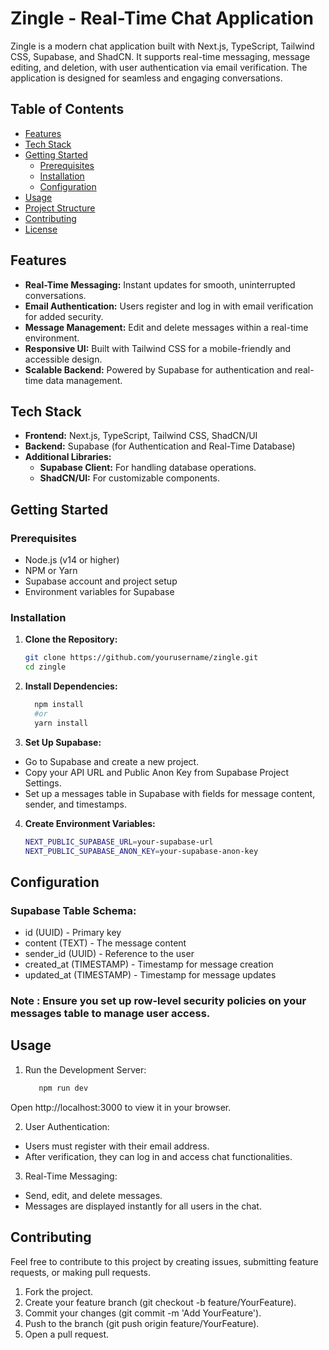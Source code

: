 # Zingle - Real-Time Chat Application

Zingle is a modern chat application built with Next.js, TypeScript, Tailwind CSS, Supabase, and ShadCN. It supports real-time messaging, message editing, and deletion, with user authentication via email verification. The application is designed for seamless and engaging conversations.

## Table of Contents

- [Features](#features)
- [Tech Stack](#tech-stack)
- [Getting Started](#getting-started)
  - [Prerequisites](#prerequisites)
  - [Installation](#installation)
  - [Configuration](#configuration)
- [Usage](#usage)
- [Project Structure](#project-structure)
- [Contributing](#contributing)
- [License](#license)

## Features

- **Real-Time Messaging:** Instant updates for smooth, uninterrupted conversations.
- **Email Authentication:** Users register and log in with email verification for added security.
- **Message Management:** Edit and delete messages within a real-time environment.
- **Responsive UI:** Built with Tailwind CSS for a mobile-friendly and accessible design.
- **Scalable Backend:** Powered by Supabase for authentication and real-time data management.

## Tech Stack

- **Frontend:** Next.js, TypeScript, Tailwind CSS, ShadCN/UI
- **Backend:** Supabase (for Authentication and Real-Time Database)
- **Additional Libraries:** 
  - **Supabase Client:** For handling database operations.
  - **ShadCN/UI:** For customizable components.

## Getting Started

### Prerequisites

- Node.js (v14 or higher)
- NPM or Yarn
- Supabase account and project setup
- Environment variables for Supabase

### Installation

1. **Clone the Repository:**
   ```bash
   git clone https://github.com/yourusername/zingle.git
   cd zingle

2. **Install Dependencies:**
    ```bash
      npm install
      #or
      yarn install

3. **Set Up Supabase:**

- Go to Supabase and create a new project.
- Copy your API URL and Public Anon Key from Supabase Project Settings.
- Set up a messages table in Supabase with fields for message content, sender, and timestamps.

4. **Create Environment Variables:**

    ```bash
    NEXT_PUBLIC_SUPABASE_URL=your-supabase-url
    NEXT_PUBLIC_SUPABASE_ANON_KEY=your-supabase-anon-key


## Configuration

### Supabase Table Schema:

- id (UUID) - Primary key
- content (TEXT) - The message content
- sender_id (UUID) - Reference to the user
- created_at (TIMESTAMP) - Timestamp for message creation
- updated_at (TIMESTAMP) - Timestamp for message updates

### Note : Ensure you set up row-level security policies on your messages table to manage user access.

## Usage

1. Run the Development Server:
    ```bash
       npm run dev

Open http://localhost:3000 to view it in your browser.

2.	User Authentication:
- Users must register with their email address.
- After verification, they can log in and access chat functionalities.

3.	Real-Time Messaging:
- Send, edit, and delete messages.
- Messages are displayed instantly for all users in the chat.

## Contributing

Feel free to contribute to this project by creating issues, submitting feature requests, or making pull requests.

1.	Fork the project.
2.	Create your feature branch (git checkout -b feature/YourFeature).
3.	Commit your changes (git commit -m 'Add YourFeature').
4.	Push to the branch (git push origin feature/YourFeature).
5.	Open a pull request.

   
